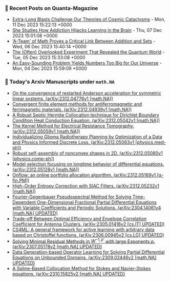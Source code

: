 ### 📝 Recent Posts on Quanta-Magazine
<!-- quanta starts -->
* <a href="https://www.quantamagazine.org/extra-long-blasts-challenge-our-theories-of-cosmic-cataclysms-20231211/">Extra-Long Blasts Challenge Our Theories of Cosmic Cataclysms</a> - Mon, 11 Dec 2023 15:22:13 +0000
* <a href="https://www.quantamagazine.org/she-studies-how-addiction-hijacks-learning-in-the-brain-20231207/">She Studies How Addiction Hijacks Learning in the Brain</a> - Thu, 07 Dec 2023 15:01:08 +0000
* <a href="https://www.quantamagazine.org/a-team-of-math-proves-a-critical-link-between-addition-and-sets-20231206/">‘A-Team’ of Math Proves a Critical Link Between Addition and Sets</a> - Wed, 06 Dec 2023 15:40:14 +0000
* <a href="https://www.quantamagazine.org/the-often-overlooked-experiment-that-revealed-the-quantum-world-20231205/">The (Often) Overlooked Experiment That Revealed the Quantum World</a> - Tue, 05 Dec 2023 15:33:08 +0000
* <a href="https://www.quantamagazine.org/an-easy-sounding-problem-yields-numbers-too-big-for-our-universe-20231204/">An Easy-Sounding Problem Yields Numbers Too Big for Our Universe</a> - Mon, 04 Dec 2023 15:59:09 +0000
<!-- quanta ends -->
### 📝 Today's Arxiv Manuscripts under ``math.NA``
<!-- arxiv-math-na starts -->
* <a href="http://arxiv.org/abs/2312.04776">On the convergence of restarted Anderson acceleration for symmetric linear systems. (arXiv:2312.04776v1 [math.NA])</a>
* <a href="http://arxiv.org/abs/2312.04939">Convergent finite element methods for antiferromagnetic and ferrimagnetic materials. (arXiv:2312.04939v1 [math.NA])</a>
* <a href="http://arxiv.org/abs/2312.05042">A Robust Septic Hermite Collocation technique for Dirichlet Boundary Condition Heat Conduction Equation. (arXiv:2312.05042v1 [math.NA])</a>
* <a href="http://arxiv.org/abs/2312.05059">The Kernel Method for Electrical Resistance Tomography. (arXiv:2312.05059v1 [math.NA])</a>
* <a href="http://arxiv.org/abs/2312.05063">Individualizing Glioma Radiotherapy Planning by Optimization of a Data and Physics Informed Discrete Loss. (arXiv:2312.05063v1 [physics.med-ph])</a>
* <a href="http://arxiv.org/abs/2312.05080">Robust self-assembly of nonconvex shapes in 2D. (arXiv:2312.05080v1 [physics.comp-ph])</a>
* <a href="http://arxiv.org/abs/2312.05128">Model selection focusing on longtime behavior of differential equations. (arXiv:2312.05128v1 [math.NA])</a>
* <a href="http://arxiv.org/abs/2312.05169">Onflow: an online portfolio allocation algorithm. (arXiv:2312.05169v1 [q-fin.PM])</a>
* <a href="http://arxiv.org/abs/2312.05232">High-Order Entropy Correction with SIAC Filters. (arXiv:2312.05232v1 [math.NA])</a>
* <a href="http://arxiv.org/abs/2304.14061">Fourier-Gegenbauer Pseudospectral Method for Solving Time-Dependent One-Dimensional Fractional Partial Differential Equations with Variable Coefficients and Periodic Solutions. (arXiv:2304.14061v4 [math.NA] UPDATED)</a>
* <a href="http://arxiv.org/abs/2305.01416">Trade-off Between Optimal Efficiency and Envelope Correlation Coefficient for Antenna Clusters. (arXiv:2305.01416v2 [cs.IT] UPDATED)</a>
* <a href="http://arxiv.org/abs/2306.00945">CS4ML: A general framework for active learning with arbitrary data based on Christoffel functions. (arXiv:2306.00945v2 [cs.LG] UPDATED)</a>
* <a href="http://arxiv.org/abs/2307.05178">Solving Minimal Residual Methods in $W^{-1,p'}$ with large Exponents $p$. (arXiv:2307.05178v2 [math.NA] UPDATED)</a>
* <a href="http://arxiv.org/abs/2309.02446">Data Generation-based Operator Learning for Solving Partial Differential Equations on Unbounded Domains. (arXiv:2309.02446v2 [math.NA] UPDATED)</a>
* <a href="http://arxiv.org/abs/2310.15825">A Spline-Based Collocation Method for Stokes and Navier-Stokes equations. (arXiv:2310.15825v2 [math.NA] UPDATED)</a>
<!-- arxiv-math-na ends -->

